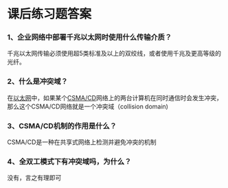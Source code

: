 # 课后练习题答案

### 1、企业网络中部署千兆以太网时使用什么传输介质？

​	千兆以太网传输必须使用超5类标准及以上的双绞线，或者使用千兆及更高等级的光纤。

### 2、什么是冲突域？

在[以太网](https://baike.baidu.com/item/以太网/99684)中，如果某个[CSMA/CD](https://baike.baidu.com/item/CSMA%2FCD)网络上的两台计算机在同时通信时会发生冲突，那么这个CSMA/CD网络就是一个冲突域（collision domain)

### 3、CSMA/CD机制的作用是什么？

CSMA/CD是一种在共享式网络上检测并避免冲突的机制

### 4、全双工模式下有冲突域吗，为什么？

没有，言之有理即可

